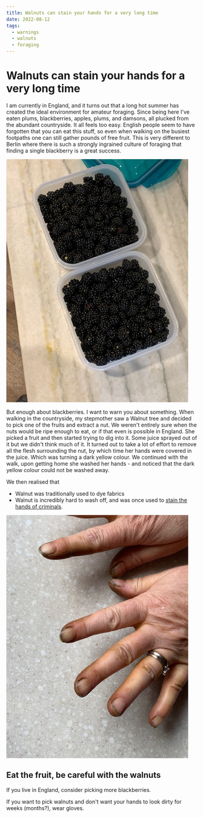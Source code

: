 ```yaml
---
title: Walnuts can stain your hands for a very long time
date: 2022-08-12
tags:
  - warnings
  - walnuts
  - foraging
---
```

# Walnuts can stain your hands for a very long time

I am currently in England, and it turns out that a long hot summer has created the ideal environment for amateur foraging.
Since being here I've eaten plums, blackberries, apples, plums, and damsons, all plucked from the abundant countryside.
It all feels too easy. English people seem to have forgotten that you can eat this stuff, so even when walking on the busiest footpaths one can still gather pounds of free fruit.
This is very different to Berlin where there is such a strongly ingrained culture of foraging that finding a single blackberry is a great success.

![blackberries](/berries.jpg)


But enough about blackberries. I want to warn you about something.
When walking in the countryside, my stepmother saw a Walnut tree and decided to pick one of the fruits and extract a nut.
We weren't entirely sure when the nuts would be ripe enough to eat, or if that even is possible in England.
She picked a fruit and then started trying to dig into it. Some juice sprayed out of it but we didn't think much of it.
It turned out to take a lot of effort to remove all the flesh surrounding the nut, by which time her hands were covered in the juice. Which was turning a dark yellow colour. We continued with the walk, upon getting home she washed her hands - and noticed that the dark yellow colour could not be washed away.

We then realised that 
* Walnut was traditionally used to dye fabrics
* Walnut is incredibly hard to wash off, and was once used to [stain the hands of criminals](https://en.wikipedia.org/wiki/Walnut_ink#:~:text=An%20ancient%20use%20of%20walnut%20ink%20was%20to%20stain%20the%20hands%20of%20criminals%20in%20Romani%20communities.%20Once%20stained%2C%20it%20is%20impossible%20to%20wash%20off%20and%20remains%20in%20the%20skin%20for%20a%20long%20period%20of%20time.%5B2%5D). 

![hands stained by walnut juice](/hands.jpg)

## Eat the fruit, be careful with the walnuts

If you live in England, consider picking more blackberries. 

If you want to pick walnuts and don't want your hands to look dirty for weeks (months?), wear gloves.
